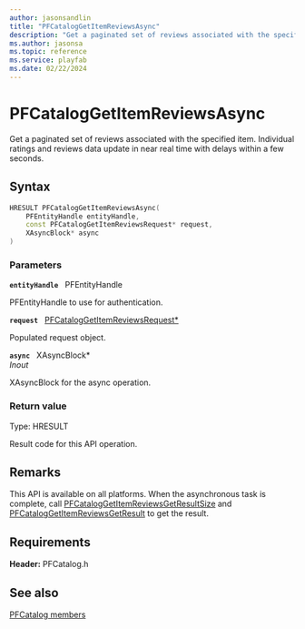 ```yaml
---
author: jasonsandlin
title: "PFCatalogGetItemReviewsAsync"
description: "Get a paginated set of reviews associated with the specified item. Individual ratings and reviews data update in near real time with delays within a few seconds."
ms.author: jasonsa
ms.topic: reference
ms.service: playfab
ms.date: 02/22/2024
---
```


# PFCatalogGetItemReviewsAsync  

Get a paginated set of reviews associated with the specified item. Individual ratings and reviews data update in near real time with delays within a few seconds.  

## Syntax  
  
```cpp
HRESULT PFCatalogGetItemReviewsAsync(  
    PFEntityHandle entityHandle,  
    const PFCatalogGetItemReviewsRequest* request,  
    XAsyncBlock* async  
)  
```  
  
### Parameters  
  
**`entityHandle`** &nbsp; PFEntityHandle  
  
PFEntityHandle to use for authentication.  
  
**`request`** &nbsp; [PFCatalogGetItemReviewsRequest*](../../pfcatalogtypes/structs/pfcataloggetitemreviewsrequest.md)  
  
Populated request object.  
  
**`async`** &nbsp; XAsyncBlock*  
*_Inout_*  
  
XAsyncBlock for the async operation.  
  
  
### Return value
Type: HRESULT
  
Result code for this API operation.
  
## Remarks  
  
This API is available on all platforms. When the asynchronous task is complete, call [PFCatalogGetItemReviewsGetResultSize](pfcataloggetitemreviewsgetresultsize.md) and [PFCatalogGetItemReviewsGetResult](pfcataloggetitemreviewsgetresult.md) to get the result.
  
## Requirements  
  
**Header:** PFCatalog.h
  
## See also  
[PFCatalog members](../pfcatalog_members.md)  

  
  
